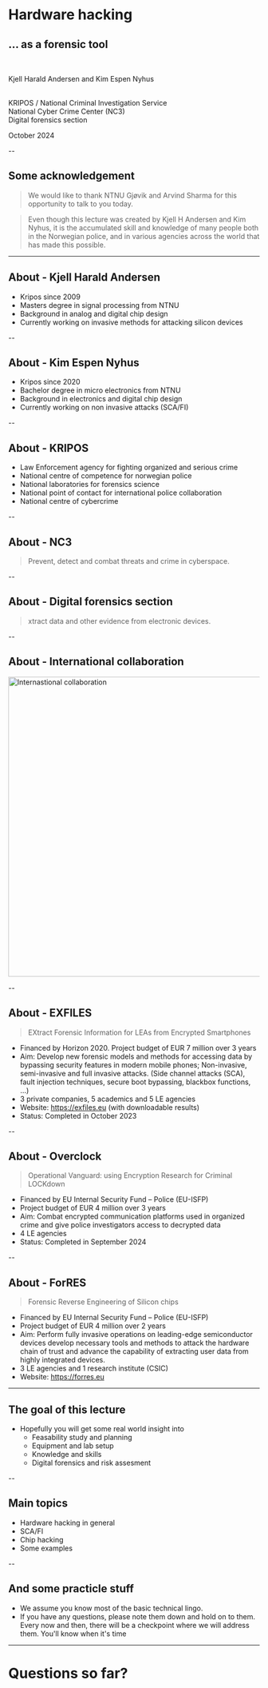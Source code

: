 # Hardware hacking
## ... as a forensic tool

<br/>

Kjell Harald Andersen and Kim Espen Nyhus <!-- .element: style="text-align: left; font-style: italic; "> --> 
<br/><br/>

KRIPOS / National Criminal Investigation Service\
National Cyber Crime Center (NC3)\
Digital forensics section <!-- .element: style="text-align: left;"> -->


October 2024 <!-- .element: style="text-align: left;"> -->

--
## Some acknowledgement
> We would like to thank NTNU Gjøvik and Arvind Sharma for this opportunity to talk to you today. <!-- .element: style="text-align: left;"> -->

> Even though this lecture was created by Kjell H Andersen and Kim Nyhus, it is the accumulated skill and knowledge of many people both in the Norwegian police, and in various agencies across the world that has made this possible. <!-- .element: style="text-align: left;"> -->

---
## About - Kjell Harald Andersen
- Kripos since 2009
- Masters degree in signal processing from NTNU
- Background in analog and digital chip design
- Currently working on invasive methods for attacking silicon devices

--
## About - Kim Espen Nyhus
- Kripos since 2020
- Bachelor degree in micro electronics from NTNU
- Background in electronics and digital chip design
- Currently working on non invasive attacks (SCA/FI)

--
## About - KRIPOS
- Law Enforcement agency for fighting organized and serious crime
- National centre of competence for norwegian police
- National laboratories for forensics science
- National point of contact for international police collaboration
- National centre of cybercrime

--
## About - NC3
> Prevent, detect and combat threats and crime in cyberspace.

--
## About - Digital forensics section
> xtract data and other evidence from electronic devices.

--
## About - International collaboration
<img src="assets/international.png" alt="Internastional collaboration" height="600" />

--
## About - EXFILES
> EXtract Forensic Information for LEAs from Encrypted Smartphones

- Financed by Horizon 2020. Project budget of EUR 7 million over 3 years
- Aim: Develop new forensic models and methods for accessing data by bypassing security features in modern mobile phones; Non-invasive, semi-invasive and full invasive attacks. (Side channel attacks (SCA), fault injection techniques, secure boot bypassing, blackbox functions, …)
- 3 private companies, 5 academics and 5 LE agencies
- Website: https://exfiles.eu (with downloadable results)
- Status: Completed in October 2023

-- 
## About - Overclock
> Operational Vanguard: using Encryption Research for Criminal LOCKdown

- Financed by EU Internal Security Fund – Police (EU-ISFP)
- Project budget of EUR 4 million over 3 years
- Aim: Combat encrypted communication platforms used in organized crime and give police investigators access to decrypted data
- 4 LE agencies
- Status: Completed in September 2024

--
## About - ForRES
> Forensic Reverse Engineering of Silicon chips

- Financed by EU Internal Security Fund – Police (EU-ISFP)
- Project budget of EUR 4 million over 2 years
- Aim: Perform fully invasive operations on leading-edge semiconductor devices​ develop necessary tools and methods to attack the hardware chain of trust​ and advance the capability of extracting user data from highly integrated devices​.
- 3 LE agencies and 1 research institute (CSIC)
- Website: https://forres.eu


---
## The goal of this lecture
- Hopefully you will get some real world insight into
    - Feasability study and planning
    - Equipment and lab setup
    - Knowledge and skills
    - Digital forensics and risk assesment

--
## Main topics
- Hardware hacking in general
- SCA/FI
- Chip hacking
- Some examples

--
## And some practicle stuff
- We assume you know most of the basic technical lingo.
- If you have any questions, please note them down and hold on to them. Every now and then, there will be a checkpoint where we will address them. You'll know when it's time

---
# Questions so far?
